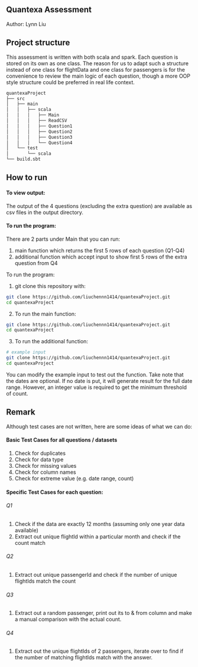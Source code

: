 Quantexa Assessment 
---
Author: Lynn Liu 

## Project structure
This assessment is written with both scala and spark. Each question is stored on its own as one class. 
The reason for us to adapt such a structure instead of one class for flightData and one class for passengers is for the convenience to review the main logic of each question, though a more OOP style structure could be preferred in real life context. 

```bash
quantexaProject
├── src
│   ├── main
│   │   ├── scala
│   │   │   ├── Main
│   │   │   ├── ReadCSV
│   │   │   ├── Question1
│   │   │   ├── Question2
│   │   │   ├── Question3
│   │   │   └── Question4
│   └── test
│       └── scala
└── build.sbt
```

## How to run 
#### To view output: 
The output of the 4 questions (excluding the extra question) are available as csv files in the output directory. 

#### To run the program: 
There are 2 parts under Main that you can run: 
1. main function which returns the first 5 rows of each question (Q1-Q4)
2. additional function which accept input to show first 5 rows of the extra question from Q4 

To run the program: 
1. git clone this repository with: 
```bash
git clone https://github.com/liuchennn1414/quantexaProject.git
cd quantexaProject
```
2. To run the main function: 
```bash
git clone https://github.com/liuchennn1414/quantexaProject.git
cd quantexaProject
```
3. To run the additional function: 
```bash
# example input 
git clone https://github.com/liuchennn1414/quantexaProject.git
cd quantexaProject
```
You can modify the example input to test out the function. 
Take note that the dates are optional. If no date is put, it will generate result for the full date range. However, an integer value is required to get the minimum threshold of count. 

## Remark 
Although test cases are not written, here are some ideas of what we can do:
#### Basic Test Cases for all questions / datasets
1. Check for duplicates 
2. Check for data type
3. Check for missing values 
4. Check for column names 
5. Check for extreme value (e.g. date range, count)

#### Specific Test Cases for each question: 
###### Q1 
1. Check if the data are exactly 12 months (assuming only one year data available)
2. Extract out unique flightId within a particular month and check if the count match
###### Q2
1. Extract out unique passengerId and check if the number of unique flightIds match the count
###### Q3
1. Extract out a random passenger, print out its to & from column and make a manual comparison with the actual count. 
###### Q4
1. Extract out the unique flightIds of 2 passengers, iterate over to find if the number of matching flightIds match with the answer. 




